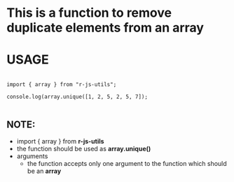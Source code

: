 # This is a function to remove duplicate elements from an array

# USAGE

```

import { array } from "r-js-utils";

console.log(array.unique([1, 2, 5, 2, 5, 7]);


```

## NOTE:

- import { array } from **r-js-utils**
- the function should be used as **array.unique()**
- arguments
  - the function accepts only one argument to the function which should be an **array**
